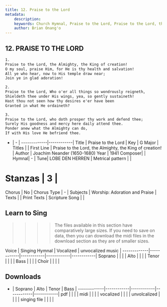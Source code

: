 ```yaml
---
title: 12. Praise to the Lord
metadata:
    description: 
    keywords: Church Hymnal, Praise to the Lord, Praise to the Lord, the Almighty, the King of creation!, 
    author: Brian Onang'o
---
```



## 12. PRAISE TO THE LORD

```txt
1.
Praise to the Lord, the Almighty, the King of creation!
O my soul, praise Him, for He is thy health and salvation!
All ye who hear, now to His temple draw near;
Join ye in glad adoration!

2.
Praise to the Lord, Who o'er all things so wondrously reigneth,
Shieldeth thee under His wings, yea, so gently sustaineth!
Hast thou not seen how thy desires e'er have been
Granted in what He ordaineth?

3.
Praise to the Lord, who doth prosper thy work and defend thee;
Surely His goodness and mercy here daily attend thee.
Ponder anew what the Almighty can do,
If with His love He befriend thee.

```

- |   -  |
-------------|------------|
Title | Praise to the Lord |
Key | G Major |
Titles |  |
First Line | Praise to the Lord, the Almighty, the King of creation! |
Author | Joachim Neander (1650-1680)
Year | 1941
Composer|  |
Hymnal|  - |
Tune| LOBE DEN HERREN |
Metrical pattern | |
# Stanzas | 3 |
Chorus | No |
Chorus Type | - |
Subjects | Worship: Adoration and Praise |
Texts |  |
Print Texts | 
Scripture Song |  |
  
## Learn to Sing

>>>> The files available in this section have comparatively large sizes. If you need to save on data, then you can download the midi files in the download section as they are of smaller sizes.

Voice |  Singing Hymnal | Vocalized | unvocalized music |
-------------|------------|------------|------------|------------|
Soprano | | | |
Alto | | | |
Tenor | | | |
Bass | | | |
Choir | | | |

## Downloads

- |  Soprano | Alto | Tenor | Bass |
-------------|------------|------------|------------|------------|
pdf | | | |
midi | | | |
vocalized | | | |
unvolcalized | | | |
singing file | | | |
  